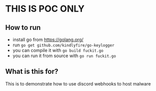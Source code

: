 # THIS IS POC ONLY

## How to run

- install go from https://golang.org/ 
- run `go get github.com/kindlyfire/go-keylogger`
- you can compile it with `go build fuckit.go`
- you can run it from source with `go run fuckit.go`

## What is this for?

This is to demonstrate how to use discord webhooks to host malware 
